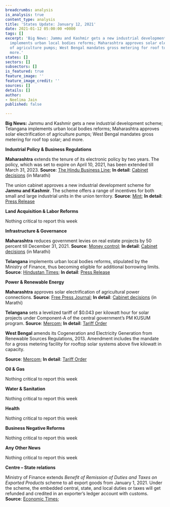 ```yaml
---
breadcrumbs: analysis
is_analysis: true
content_type: analysis
title: 'States Update: January 12, 2021'
date: 2021-01-12 05:00:00 +0000
tags: []
excerpt: 'Big News: Jammu and Kashmir gets a new industrial development scheme; Telangana
  implements urban local bodies reforms; Maharashtra approves solar electrification
  of agriculture pumps; West Bengal mandates gross metering for roof top solar; and
  more.'
states: []
sectors: []
subsectors: []
is_featured: true
feature_image: ''
feature_image_credit: ''
sources: []
details: []
author:
- Neelima Jain
published: false

---
```

**Big News:** Jammu and Kashmir gets a new industrial development scheme; Telangana implements urban local bodies reforms; Maharashtra approves solar electrification of agriculture pumps; West Bengal mandates gross metering for roof top solar; and more.

**Industrial Policy & Business Regulations**

**Maharashtra** extends the tenure of its electronic policy by two years. The policy, which was set to expire on April 10, 2021, has been extended till March 31, 2023. **Source**: [The Hindu Business Line](https://www.thehindubusinessline.com/economy/policy/maharashtra-extends-electronic-policy-tenure-by-2-years/article33513373.ece); **In detail**: [Cabinet decisions](https://www.maharashtra.gov.in/Site/upload/CabinetDecision/English/06-01-2021%20Cabinet%20Decision%20(Meeting%20No.50).pdf) (in Marathi)

The union cabinet approves a new industrial development scheme for **Jammu and Kashmir**. The scheme offers a range of incentives for both small and large industrial units in the union territory. **Source**: [Mint](https://www.livemint.com/news/india/govt-approves-28-400-crore-package-to-boost-industries-in-jammu-and-kashmir-11610014671341.html); **In detail**: [Press Release](https://pib.gov.in/Pressreleaseshare.aspx?PRID=1686744)

**Land Acquisition & Labor Reforms**

Nothing critical to report this week

**Infrastructure & Governance**

**Maharashtra** reduces government levies on real estate projects by 50 percent till December 31, 2021. **Source**: [Money control](https://www.moneycontrol.com/news/business/real-estate/maharashtra-cabinet-clears-proposal-to-cut-govt-levies-on-real-estate-by-50-until-dec-31-2021-6312311.html); **In detail**: [Cabinet decisions](https://www.maharashtra.gov.in/Site/upload/CabinetDecision/English/06-01-2021%20Cabinet%20Decision%20(Meeting%20No.50).pdf) (in Marathi)

**Telangana** implements urban local bodies reforms, stipulated by the Ministry of Finance, thus becoming eligible for additional borrowing limits. **Source**: [Hindustan Times](https://www.hindustantimes.com/india-news/telangana-gets-additional-borrowing-permission-of-rs-2-508-crore/story-yJ74rd1mCwqSfhconYHr5H.html); **In detail**: [Press Release](https://pib.gov.in/PressReleaseIframePage.aspx?PRID=1686771#:\~:text=Telangana%20has%20become%20the%203,crore%20through%20Open%20Market%20Borrowings.)

**Power & Renewable Energy**

**Maharashtra** approves solar electrification of agricultural power connections. **Source**: [Free Press Journal](https://www.freepressjournal.in/mumbai/about-rs-1970-cr-to-be-spent-to-install-one-lakh-solar-powered-agri-pumps); **In detail**: [Cabinet decisions](https://www.maharashtra.gov.in/Site/upload/CabinetDecision/English/06-01-2021%20Cabinet%20Decision%20(Meeting%20No.50).pdf) (in Marathi)

**Telangana** sets a levelized tariff of $0.043 per kilowatt hour for solar projects under Component-A of the central government’s PM KUSUM program. **Source**: [Mercom](https://mercomindia.com/telangana-levelized-tariff-kusum-projects/); **In detail**: [Tariff Order](https://www.tserc.gov.in/file_upload/uploads/Orders/Commission%20Orders/2020/PMKusum.pdf)

**West Bengal** amends its Cogeneration and Electricity Generation from Renewable Sources Regulations, 2013. Amendment includes the mandate for a gross metering facility for rooftop solar systems above five kilowatt in capacity.

**Source**: [Mercom](https://mercomindia.com/west-bengal-mandates-gross-metering/); **In detail**: [Tariff Order](https://wberc.gov.in/sites/default/files/REGU71.pdf)

**Oil & Gas**

Nothing critical to report this week

**Water & Sanitation**

Nothing critical to report this week

**Health**

Nothing critical to report this week

**Business Negative Reforms**

Nothing critical to report this week

**Any Other News**

Nothing critical to report this week

**Centre – State relations**

Ministry of Finance extends _Benefit of Remission of Duties and Taxes on Exported Products_ scheme to all export goods from January 1, 2021. Under the scheme, the embedded central, state, and local duties or taxes will get refunded and credited in an exporter’s ledger account with customs. **Source**: [Economic Times](https://economictimes.indiatimes.com/news/economy/policy/government-extends-benefits-of-tax-refund-scheme-to-all-export-goods/articleshow/80050267.cms);